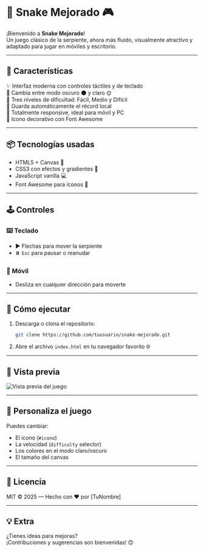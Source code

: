 
# 🐍 Snake Mejorado 🎮

¡Bienvenido a **Snake Mejorado**!  
Un juego clásico de la serpiente, ahora más fluido, visualmente atractivo y adaptado para jugar en móviles y escritorio.  

---

## 🚀 Características

✨ Interfaz moderna con controles táctiles y de teclado  
🎨 Cambia entre modo oscuro 🌑 y claro 🌞  
🧠 Tres niveles de dificultad: Fácil, Medio y Difícil  
💾 Guarda automáticamente el récord local  
📱 Totalmente responsive, ideal para móvil y PC  
🐲 Icono decorativo con Font Awesome

---

## 📦 Tecnologías usadas

- HTML5 + Canvas 🎨
- CSS3 con efectos y gradientes 💅
- JavaScript vanilla 💻
- Font Awesome para íconos 🐉

---

## 🕹️ Controles

### ⌨️ Teclado
- ▶️ Flechas para mover la serpiente
- ⏸️ `Esc` para pausar o reanudar

### 📱 Móvil
- Desliza en cualquier dirección para moverte

---

## 🧪 Cómo ejecutar

1. Descarga o clona el repositorio:
   ```bash
   git clone https://github.com/tuusuario/snake-mejorado.git
   ```

2. Abre el archivo `index.html` en tu navegador favorito 🌐

---

## 📸 Vista previa

![Vista previa del juego](preview.png)

---

## 🧩 Personaliza el juego

Puedes cambiar:
- El icono (`#icono`)
- La velocidad (`difficulty` selector)
- Los colores en el modo claro/oscuro
- El tamaño del canvas

---

## 📝 Licencia

MIT © 2025 — Hecho con ❤️ por [TuNombre]

---

## 💡 Extra

¿Tienes ideas para mejoras?  
¡Contribuciones y sugerencias son bienvenidas! 😊
